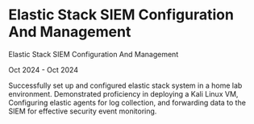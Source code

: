 # Elastic Stack SIEM Configuration And Management

Elastic Stack SIEM Configuration And Management

Oct 2024 - Oct 2024

Successfully set up and configured elastic stack system in a home lab environment.
Demonstrated proficiency in deploying a Kali Linux VM,
Configuring elastic agents for log collection, 
and forwarding data to the SIEM for effective security event monitoring.
